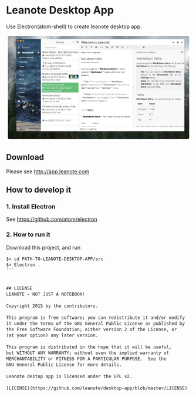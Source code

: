# Leanote Desktop App

Use Electron(atom-shell) to create leanote desktop app.

![preview.png](preview.png "")


## Download
Please see http://app.leanote.com

## How to develop it

### 1. Install Electron

See https://github.com/atom/electron


### 2. How to run it

Download this project, and run

````
$> cd PATH-TO-LEANOTE-DESKTOP-APP/src
$> Electron .
```


## LICENSE
LEANOTE - NOT JUST A NOTEBOOK!

Copyright 2015 by the contributors.

This program is free software; you can redistribute it and/or modify
it under the terms of the GNU General Public License as published by
the Free Software Foundation; either version 2 of the License, or
(at your option) any later version.

This program is distributed in the hope that it will be useful,
but WITHOUT ANY WARRANTY; without even the implied warranty of
MERCHANTABILITY or FITNESS FOR A PARTICULAR PURPOSE.  See the
GNU General Public License for more details.

Leanote destop app is licensed under the GPL v2.

[LICENSE](https://github.com/leanote/desktop-app/blob/master/LICENSE)